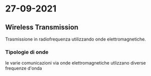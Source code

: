 # 27-09-2021

## Wireless Transmission

Trasmissione in radiofrequenza utilizzando onde elettromagnetiche.

### Tipologie di onde
le varie comunicazioni via onde elettromagnetiche utlizzano diverse frequenze d'onda









